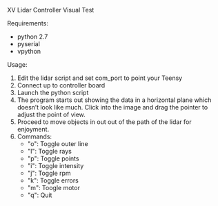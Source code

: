 XV Lidar Controller Visual Test

Requirements:

- python 2.7
- pyserial
- vpython

Usage:

1. Edit the lidar script and set com_port to point your Teensy
2. Connect up to controller board
3. Launch the python script
4. The program starts out showing the data in a horizontal plane which doesn’t look like much.  Click into the image and drag the pointer to adjust the point of view.
5. Proceed to move objects in out out of the path of the lidar for enjoyment.
6. Commands:
	- "o": Toggle outer line
	- "l": Toggle rays
    - "p": Toggle points
    - "i": Toggle intensity
    - "j": Toggle rpm
    - "k": Toggle errors
    - "m": Toogle motor
    - "q": Quit
